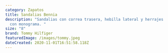 ```yaml
---
category: Zapatos
title: Sandalias Bennia
description: "Sandalias con correa trasera, hebilla lateral y herrajes metálicos
  con monograma. "
size: "8"
brand: Tommy Hilfiger
featuredImage: /images/tommy.jpeg
dateCreated: 2020-11-01T16:51:58.118Z
---
```

